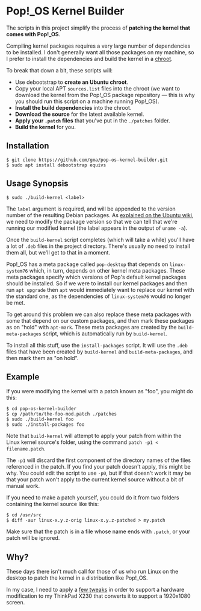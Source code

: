 Pop!_OS Kernel Builder
======================

The scripts in this project simplify the process of **patching the kernel that comes with Pop!_OS**.

Compiling kernel packages requires a very large number of dependencies to be installed. I don't generally want all those packages on my machine, so I prefer to install the dependencies and build the kernel in a [chroot].

To break that down a bit, these scripts will:

- Use debootstrap to **create an Ubuntu chroot**.
- Copy your local APT `sources.list` files into the chroot (we want to download the kernel from the Pop!_OS package repository — this is why you should run this script on a machine running Pop!_OS).
- **Install the build dependencies** into the chroot.
- **Download the source** for the latest available kernel.
- **Apply your `.patch` files** that you've put in the `./patches` folder.
- **Build the kernel** for you.

Installation
------------

    $ git clone https://github.com/gma/pop-os-kernel-builder.git
    $ sudo apt install debootstrap equivs

Usage Synopsis
--------------

    $ sudo ./build-kernel <label>

The `label` argument is required, and will be appended to the version number of the resulting Debian packages. As [explained on the Ubuntu wiki], we need to modify the package version so that we can tell that we're running our modified kernel (the label appears in the output of `uname -a`).

Once the `build-kernel` script completes (which will take a while) you'll have a lot of `.deb` files in the project directory. There's usually no need to install them all, but we'll get to that in a moment.

Pop!_OS has a meta package called `pop-desktop` that depends on `linux-system76` which, in turn, depends on other kernel meta packages. These meta packages specify which versions of Pop's default kernel packages should be installed. So if we were to install our kernel packages and then run `apt upgrade` then `apt` would immediately want to replace our kernel with the standard one, as the dependencies of `linux-system76` would no longer be met.

To get around this problem we can also replace these meta packages with some that depend on our custom packages, and then mark these packages as on "hold" with `apt-mark`. These meta packages are created by the `build-meta-packages` script, which is automatically run by `build-kernel`.

To install all this stuff, use the `install-packages` script. It will use the `.deb` files that have been created by `build-kernel` and `build-meta-packages`, and then mark them as "on hold".

Example
-------

If you were modifying the kernel with a patch known as "foo", you might do this:

    $ cd pop-os-kernel-builder
    $ cp /path/to/the-foo-mod.patch ./patches
    $ sudo ./build-kernel foo
    $ sudo ./install-packages foo

Note that `build-kernel` will attempt to apply your patch from within the Linux kernel source's folder, using the command `patch -p1 < filename.patch`.

The `-p1` will discard the first component of the directory names of the files referenced in the patch. If you find your patch doesn't apply, this might be why. You could edit the script to use `-p0`, but if that doesn't work it may be that your patch won't apply to the current kernel source without a bit of manual work.

If you need to make a patch yourself, you could do it from two folders containing the kernel source like this:

    $ cd /usr/src
    $ diff -aur linux-x.y.z-orig linux-x.y.z-patched > my.patch

Make sure that the patch is in a file whose name ends with `.patch`, or your patch will be ignored.

Why?
----

These days there isn't much call for those of us who run Linux on the desktop to patch the kernel in a distribution like Pop!_OS.

In my case, I need to apply a [few tweaks] in order to support a hardware modification to my ThinkPad X230 that converts it to support a 1920x1080 screen.

[chroot]: https://en.wikipedia.org/wiki/Chroot
[explained on the Ubuntu wiki]: https://wiki.ubuntu.com/Kernel/BuildYourOwnKernel
[few tweaks]: https://gist.github.com/gma/fcacfcf6ae7bb560f09bd525e760ec9f

